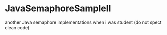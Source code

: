 # JavaSemaphoreSampleII
another Java semaphore implementations when i was student (do not spect clean code)

